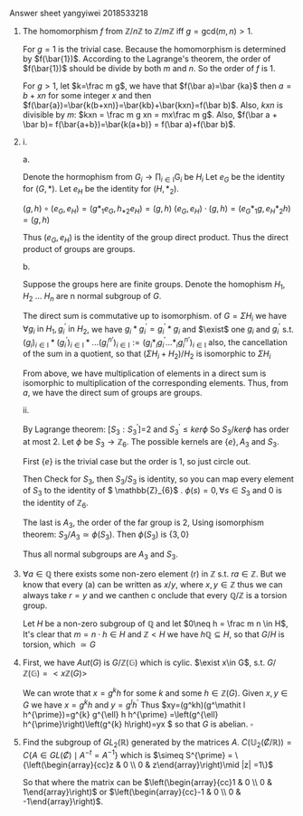 Answer sheet yangyiwei 2018533218

1. The homomorphism $f$ from $\mathbb{Z} / n \mathbb{Z}$ to $\mathbb{Z} / m \mathbb{Z}$ iff $g=\text{gcd}(m,n)>1$. 

   For $g=1$ is the trivial case. Because the homomorphism is determined by $f(\bar{1})$. According to the Lagrange's theorem, the order of $f(\bar{1})$ should be divide by both $m$ and $n$. So the order of $f$ is 1. 

   For $g>1$, let $k=\frac m g$, we have that $f(\bar a)=\bar {ka}$ then $a=b+xn$ for some integer $x$ and then $f(\bar{a})=\bar{k(b+xn)}=\bar{kb}+\bar{kxn}=f(\bar b)$. Also, $kxn$ is divisible by $m$: $kxn = \frac m g xn = mx\frac m g$. Also, $f(\bar a + \bar b)= f(\bar{a+b})=\bar{k(a+b)} = f(\bar a)+f(\bar b)$.

2. i.

   a.

   Denote the hormophism from $G_i\rightarrow \prod_{i \in \mathrm{I}} \mathrm{G}_{i}$ be $H_i$ Let $e_{G}$ be the identity for $\left(G, *\right)$.
   Let $e_{H}$ be the identity for $(H, *_{2})$.

   $(g, h) \circ\left(e_{G}, e_{H}\right)=\left(g *_{1} e_{G}, h_{* 2} e_{H}\right)=(g, h)$
   $\left(e_{G}, e_{H}\right) \cdot(g, h)=\left(e_{G} *_{1} g, e_{H} *_{2} h\right)=(g, h)$

   Thus $(e_G,e_H)$ is the identity of the group direct product. Thus the direct product of groups are groups.

   b.

   Suppose the groups here are finite groups. Denote the homophism $H_1$, $H_2$ ... $H_n$ are n normal subgroup of $G$.

   The direct sum is commutative up to isomorphism. of $G=\Sigma H_i$ we have $\forall g_i \text{ in } H_1, g_i^{\prime} \text{ in } H_2$, we have $g_i*g_i^\prime =g_i^\prime *g_i$ and $\exist$ one $g_i$ and $g_i^\prime$ s.t. $\left(g_{i}\right)_{i \in \mathrm{I}} *\left(g_{i}^{\prime}\right)_{i \in \mathrm{I}}*...(g_{i}^{n\prime })_{i \in \mathrm{I}}:=\left(g_{i} *_{i} g_{i}^{\prime}... *_{i} g_{i}^{n\prime}\right)_{i \in \mathrm{I}}$ also, the cancellation of the sum in a quotient, so that $(\Sigma H_i+H_2)/H_2$ is isomorphic to $\Sigma H_i$

   From above, we have multiplication of elements in a direct sum is isomorphic to multiplication of the corresponding elements. Thus, from $a$, we have the direct sum of groups are groups.

   ii.

   By Lagrange theorem: [$S_3:S_3 ^{\prime}$]=2 and $S_3^{\prime}\leq ker \phi$ So $S_3/ker\phi$ has order at most 2. Let $\phi$ be $S_3\rightarrow\mathbb{Z}_6$. The possible kernels are $\{e\},A_3$ and $S_3$.

   First $\{e\}$ is the trivial case but the order is 1, so just circle out.

   Then Check for $S_{3},$ then $S_{3} / S_{3}$ is identity, so you can map every element of $S_{3}$ to the
   identity of $ \mathbb{Z}_{6}$ . $\phi(s)=0, \forall s \in S_{3}$ and 0 is the identity of $\mathbb{Z}_{6} .$

   The last is $A_3,$ the order of the far group is 2, Using isomorphism theorem: $S_3/A_3\simeq \phi(S_3)$. Then $\phi(S_3)$ is $\{3,0\}$ 

   Thus all normal subgroups are $A_{3} \text { and } S_{3}$.

3. $\forall a \in  \mathbb{Q}$ there exists some non-zero element \(r\) in $\mathbb{Z}$ s.t. $r a \in \mathbb{Z} .$ But we know that every \(a\) can be written as $x / y,$ where $x, y \in \mathbb{Z}$ thus we can always take $r=y$ and we canthen c onclude that every $\mathbb{Q} / \mathbb{Z}$ is a torsion group.

   Let $H$ be a non-zero subgroup of $\mathbb{Q}$ and let $0\neq h = \frac m n \in H$, It's clear that $m = n\cdot h \in H$ and $\mathbb Z < H$ we have $h \mathbb{Q} \subseteq H$, so that $G/H$ is torsion, which $\simeq G$

4. First, we have $Aut(G)$ is $G/\mathbb{Z(G)}$ which is cylic. $\exist x\in G$, s.t. $G/\mathbb{Z(G)}=<x\mathbb{Z}(G)>$ 

   We can wrote that $x=g^kh$ for some $k$ and some $h\in \mathbb{Z}(G)$. Given $x,y \in G$ we have $x=g^kh$ and $y=g^\mathit l h^{\prime}$ Thus $xy=(g^kh)(g^\mathit l h^{\prime})=g^{k} g^{\ell} h h^{\prime} =\left(g^{\ell} h^{\prime}\right)\left(g^{k} h\right)=yx $ so that $G$ is abelian. $\square$

5. Find the subgroup of $G L_2( \mathbb{R})$ generated by the matrices $A$. $C(\mathbb{U}_2 (\not C/\mathbb{R}))=C\{A\in GL(\not C)\mid A^{-t} =A^{-1}\}$ which is $\simeq S^{\prime} = \{\left(\begin{array}{cc}z & 0 \\ 0 & z\end{array}\right)\mid |z| =1\}$

   So that where the matrix can be $\left(\begin{array}{cc}1 & 0 \\ 0 & 1\end{array}\right)$ or $\left(\begin{array}{cc}-1 & 0 \\ 0 & -1\end{array}\right)$.

